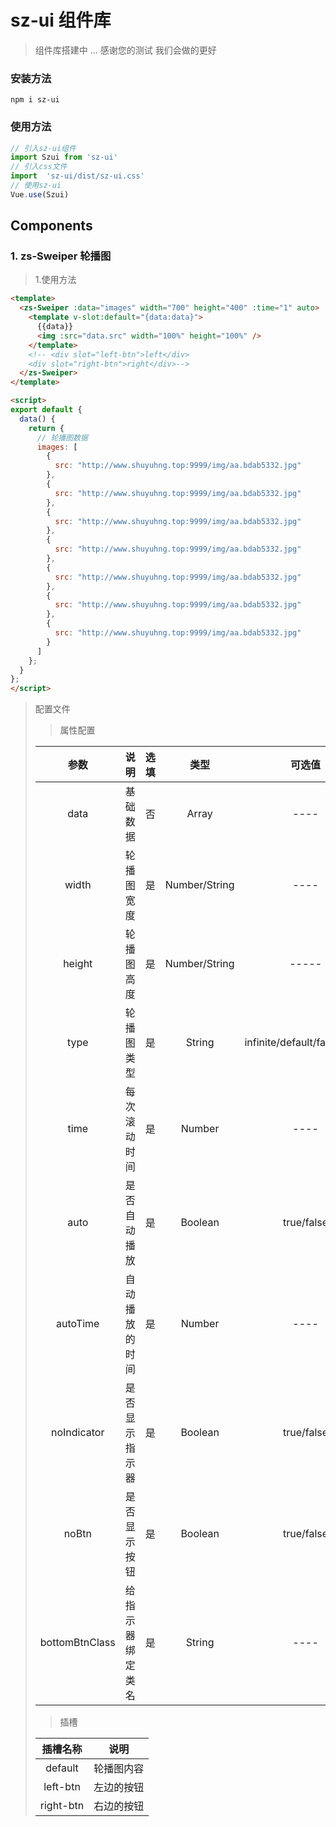  # sz-ui  组件库  

> 组件库搭建中 ... 感谢您的测试  我们会做的更好

### 安装方法

~~~npm
npm i sz-ui
~~~

### 使用方法

~~~javascript
// 引入sz-ui组件
import Szui from 'sz-ui'
// 引入css文件
import  'sz-ui/dist/sz-ui.css'
// 使用sz-ui
Vue.use(Szui)
~~~

## Components

### 1. zs-Sweiper 轮播图

> 1.使用方法

~~~html
<template>
  <zs-Sweiper :data="images" width="700" height="400" :time="1" auto>
    <template v-slot:default="{data:data}">
      {{data}}
      <img :src="data.src" width="100%" height="100%" />
    </template>
    <!-- <div slot="left-btn">left</div>
    <div slot="right-btn">right</div>-->
  </zs-Sweiper>
</template>

<script>
export default {
  data() {
    return {
      // 轮播图数据
      images: [
        {
          src: "http://www.shuyuhng.top:9999/img/aa.bdab5332.jpg"
        },
        {
          src: "http://www.shuyuhng.top:9999/img/aa.bdab5332.jpg"
        },
        {
          src: "http://www.shuyuhng.top:9999/img/aa.bdab5332.jpg"
        },
        {
          src: "http://www.shuyuhng.top:9999/img/aa.bdab5332.jpg"
        },
        {
          src: "http://www.shuyuhng.top:9999/img/aa.bdab5332.jpg"
        },
        {
          src: "http://www.shuyuhng.top:9999/img/aa.bdab5332.jpg"
        },
        {
          src: "http://www.shuyuhng.top:9999/img/aa.bdab5332.jpg"
        }
      ]
    };
  }
};
</script>
~~~

> 配置文件
>
> > 属性配置
>
> |      参数      |       说明       | 选填 |     类型      |           可选值            | 默认值  |
> | :------------: | :--------------: | :--: | :-----------: | :-------------------------: | :-----: |
> |      data      |     基础数据     |  否  |     Array     |            ----             |  ----   |
> |     width      |    轮播图宽度    |  是  | Number/String |            ----             |   700   |
> |     height     |    轮播图高度    |  是  | Number/String |            -----            |   400   |
> |      type      |    轮播图类型    |  是  |    String     | infinite/default/fade/stack | default |
> |      time      |   每次滚动时间   |  是  |    Number     |            ----             |   0.8   |
> |      auto      |   是否自动播放   |  是  |    Boolean    |         true/false          |  false  |
> |    autoTime    |  自动播放的时间  |  是  |    Number     |            ----             |  3000   |
> |  noIndicator   |  是否显示指示器  |  是  |    Boolean    |         true/false          |  false  |
> |     noBtn      |   是否显示按钮   |  是  |    Boolean    |         true/false          |  false  |
> | bottomBtnClass | 给指示器绑定类名 |  是  |    String     |            ----             |  ----   |
>
> > 插槽
>
> | 插槽名称  |    说明    |
> | :-------: | :--------: |
> |  default  | 轮播图内容 |
> | left-btn  | 左边的按钮 |
> | right-btn | 右边的按钮 |